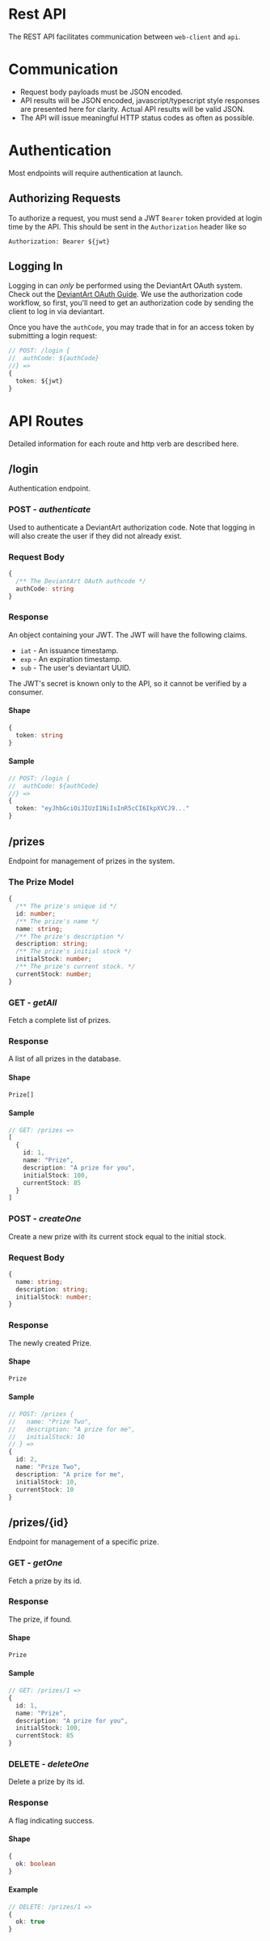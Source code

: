 # Rest API
The REST API facilitates communication between `web-client` and `api`.
# Communication
- Request body payloads must be JSON encoded.
- API results will be JSON encoded, javascript/typescript style responses are presented here for clarity. Actual API results will be valid JSON.
- The API will issue meaningful HTTP status codes as often as possible.

# Authentication
Most endpoints will require authentication at launch.

## Authorizing Requests
To authorize a request, you must send a JWT `Bearer` token provided at login time by the API. This should be sent in the `Authorization` header like so
```
Authorization: Bearer ${jwt}
```

## Logging In
Logging in can _only_ be performed using the DeviantArt OAuth system. Check out the [DeviantArt OAuth Guide](https://www.deviantart.com/developers/authentication). We use the authorization code workflow, so first, you'll need to get an authorization code by sending the client to log in via deviantart.

Once you have the `authCode`, you may trade that in for an access token by submitting a login request:
```ts
// POST: /login {
//  authCode: ${authCode}  
//} =>
{
  token: ${jwt}
}
```
# API Routes
Detailed information for each route and http verb are described here.

## /login
Authentication endpoint.

### POST - _authenticate_
Used to authenticate a DeviantArt authorization code. Note that logging in will also create the user if they did not already exist.

### Request Body
```ts
{
  /** The DeviantArt OAuth authcode */
  authCode: string
}
```

### Response
An object containing your JWT. The JWT will have the following claims.
- `iat` - An issuance timestamp.
- `exp` - An expiration timestamp.
- `sub` - The user's deviantart UUID.

The JWT's secret is known only to the API, so it cannot be verified by a consumer.

#### Shape
```ts
{
  token: string
}

```
#### Sample
```ts
// POST: /login {
//  authCode: ${authCode}
//} =>
{
  token: "eyJhbGciOiJIUzI1NiIsInR5cCI6IkpXVCJ9..."
}
```
## /prizes
Endpoint for management of prizes in the system.

### The Prize Model
```ts
{
  /** The prize's unique id */
  id: number;
  /** The prize's name */
  name: string;
  /** The prize's description */
  description: string;
  /** The prize's initial stock */
  initialStock: number;
  /** The prize's current stock. */
  currentStock: number;
}
```

### GET - _getAll_
Fetch a complete list of prizes.

### Response
A list of all prizes in the database.

#### Shape
```ts
Prize[]
```

#### Sample
```ts
// GET: /prizes =>
[
  {
    id: 1,
    name: "Prize",
    description: "A prize for you",
    initialStock: 100,
    currentStock: 85
  }
]
```

### POST - _createOne_
Create a new prize with its current stock equal to the initial stock.

### Request Body
```ts
{
  name: string;
  description: string;
  initialStock: number;
}
```

### Response
The newly created Prize.

#### Shape
```ts
Prize
```

#### Sample
```ts
// POST: /prizes {
//   name: "Prize Two",
//   description: "A prize for me",
//   initialStock: 10
// } =>
{
  id: 2,
  name: "Prize Two",
  description: "A prize for me",
  initialStock: 10,
  currentStock: 10
}
```

## /prizes/{id}
Endpoint for management of a specific prize.

### GET - _getOne_
Fetch a prize by its id.

### Response
The prize, if found.

#### Shape
```ts
Prize
```

#### Sample
```ts
// GET: /prizes/1 =>
{
  id: 1,
  name: "Prize",
  description: "A prize for you",
  initialStock: 100,
  currentStock: 85
}
```

### DELETE - _deleteOne_
Delete a prize by its id.
### Response
A flag indicating success.
#### Shape
```ts
{
  ok: boolean
}
```
#### Example
```ts
// DELETE: /prizes/1 =>
{
  ok: true
}
```